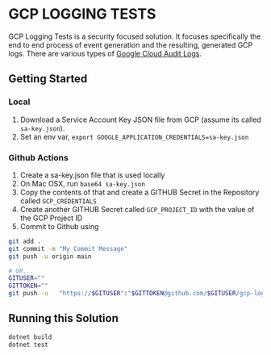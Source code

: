 # GCP LOGGING TESTS

GCP Logging Tests is a security focused solution.  It focuses specifically the end to end process of event generation and the resulting, generated GCP logs.  There are various types of [Google Cloud Audit Logs](https://cloud.google.com/logging/docs/audit).

## Getting Started

### Local

1. Download a Service Account Key JSON file from GCP (assume its called `sa-key.json`).
2. Set an env var, `export GOOGLE_APPLICATION_CREDENTIALS=sa-key.json`

### Github Actions

1. Create a sa-key.json file that is used locally
2. On Mac OSX, run `base64 sa-key.json`
3. Copy the contents of that and create a GITHUB Secret in the Repository called `GCP_CREDENTIALS`
4. Create another GITHUB Secret called `GCP_PROJECT_ID` with the value of the GCP Project ID
5. Commit to Github using
```bash
git add . 
git commit -m "My Commit Message"
git push -u origin main

# OR...
GITUSER=""
GITTOKEN=""
git push -u   "https://$GITUSER":"$GITTOKEN@github.com/$GITUSER/gcp-logging-tests.git"
```

## Running this Solution

```bash
dotnet build
dotnet test
```
